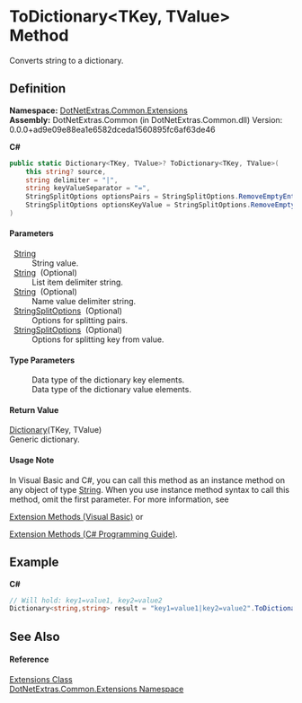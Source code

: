 # ToDictionary&lt;TKey, TValue&gt; Method


Converts string to a dictionary.



## Definition
**Namespace:** <a href="9184e3b0-90b9-a3bc-0ea0-71d3642c662f.md">DotNetExtras.Common.Extensions</a>  
**Assembly:** DotNetExtras.Common (in DotNetExtras.Common.dll) Version: 0.0.0+ad9e09e88ea1e6582dceda1560895fc6af63de46

**C#**
``` C#
public static Dictionary<TKey, TValue>? ToDictionary<TKey, TValue>(
	this string? source,
	string delimiter = "|",
	string keyValueSeparator = "=",
	StringSplitOptions optionsPairs = StringSplitOptions.RemoveEmptyEntries|StringSplitOptions.TrimEntries,
	StringSplitOptions optionsKeyValue = StringSplitOptions.RemoveEmptyEntries|StringSplitOptions.TrimEntries
)

```



#### Parameters
<dl><dt>  <a href="https://learn.microsoft.com/dotnet/api/system.string" target="_blank" rel="noopener noreferrer">String</a></dt><dd>String value.</dd><dt>  <a href="https://learn.microsoft.com/dotnet/api/system.string" target="_blank" rel="noopener noreferrer">String</a>  (Optional)</dt><dd>List item delimiter string.</dd><dt>  <a href="https://learn.microsoft.com/dotnet/api/system.string" target="_blank" rel="noopener noreferrer">String</a>  (Optional)</dt><dd>Name value delimiter string.</dd><dt>  <a href="https://learn.microsoft.com/dotnet/api/system.stringsplitoptions" target="_blank" rel="noopener noreferrer">StringSplitOptions</a>  (Optional)</dt><dd>Options for splitting pairs.</dd><dt>  <a href="https://learn.microsoft.com/dotnet/api/system.stringsplitoptions" target="_blank" rel="noopener noreferrer">StringSplitOptions</a>  (Optional)</dt><dd>Options for splitting key from value.</dd></dl>

#### Type Parameters
<dl><dt /><dd>Data type of the dictionary key elements.</dd><dt /><dd>Data type of the dictionary value elements.</dd></dl>

#### Return Value
<a href="https://learn.microsoft.com/dotnet/api/system.collections.generic.dictionary-2" target="_blank" rel="noopener noreferrer">Dictionary</a>(TKey, TValue)  
Generic dictionary.

#### Usage Note
In Visual Basic and C#, you can call this method as an instance method on any object of type <a href="https://learn.microsoft.com/dotnet/api/system.string" target="_blank" rel="noopener noreferrer">String</a>. When you use instance method syntax to call this method, omit the first parameter. For more information, see <a href="https://docs.microsoft.com/dotnet/visual-basic/programming-guide/language-features/procedures/extension-methods" target="_blank" rel="noopener noreferrer">

Extension Methods (Visual Basic)</a> or <a href="https://docs.microsoft.com/dotnet/csharp/programming-guide/classes-and-structs/extension-methods" target="_blank" rel="noopener noreferrer">

Extension Methods (C# Programming Guide)</a>.

## Example


**C#**  
``` C#
// Will hold: key1=value1, key2=value2
Dictionary<string,string> result = "key1=value1|key2=value2".ToDictionary<string, string>();
```


## See Also


#### Reference
<a href="cd9aff4b-4a32-a8a4-5f57-e5fc9dbf4b67.md">Extensions Class</a>  
<a href="9184e3b0-90b9-a3bc-0ea0-71d3642c662f.md">DotNetExtras.Common.Extensions Namespace</a>  
